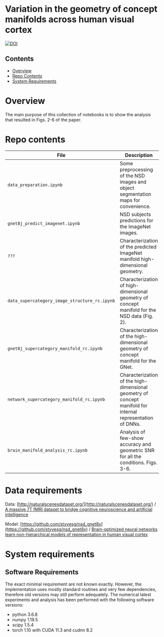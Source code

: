 # Variation in the geometry of concept manifolds across human visual cortex

[![DOI](https://img.shields.io/badge/DOI-2022.01.21.477293-blue)](https://doi.org/10.1101/2022.01.21.477293)

## Contents

- [Overview](#overview)
- [Repo Contents](#repo-contents)
- [System Requirements](#system-requirements)

# Overview

The main purpose of this collection of notebooks is to show the analysis that resulted in Figs. 2-6 of the paper. 

# Repo contents

| File | Description |
|------|-------------|
|`data_preparation.ipynb`| Some preprocessing of the NSD images and object segmentation maps for convenience. |
|`gnet8j_predict_imagenet.ipynb`| NSD subjects predictions for the ImageNet images. |
|`???`| Characterization of the predicted ImageNet manifold high-dimensional geometry. |
|`data_supercategory_image_structure_rc.ipynb`| Characterization of high-dimensional geometry of concept manifold for the NSD data (Fig. 2).|
|`gnet8j_supercategory_manifold_rc.ipynb`| Characterization of the high-dimensional geometry of concept manifold for the GNet. |
|`network_supercategory_manifold_rc.ipynb`| Characterization of the high-dimensional geometry of concept manifold for internal representation of DNNs. |
|`brain_manifold_analysis_rc.ipynb`| Analysis of few-show accuracy and geometric SNR for all the conditions. Figs. 3-6. |


# Data requirements

Data: [http://naturalscenesdataset.org/](http://naturalscenesdataset.org/) / 
 [A massive 7T fMRI dataset to bridge cognitive neuroscience and artificial intelligence](https://www.nature.com/articles/s41593-021-00962-x)

Model:  [https://github.com/styvesg/nsd_gnet8x](https://github.com/styvesg/nsd_gnet8x) / 
 [Brain-optimized neural networks learn non-hierarchical models of representation in human visual cortex](https://www.nature.com/articles/s41467-023-38674-4)


# System requirements
## Software Requirements

The exact minimal requirement are not known exactly. However, the implementation uses mostly standard routines and very few dependencies, therefore old versions may still perform adequately. The numerical latest experiments and analysis has been performed with the following software versions:

- python 3.6.8
- numpy 1.19.5
- scipy 1.5.4
- torch 1.10 with CUDA 11.3 and cudnn 8.2
